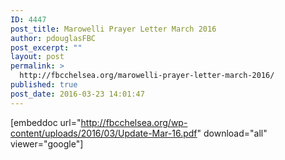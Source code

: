 ```yaml
---
ID: 4447
post_title: Marowelli Prayer Letter March 2016
author: pdouglasFBC
post_excerpt: ""
layout: post
permalink: >
  http://fbcchelsea.org/marowelli-prayer-letter-march-2016/
published: true
post_date: 2016-03-23 14:01:47
---
```

[embeddoc url="http://fbcchelsea.org/wp-content/uploads/2016/03/Update-Mar-16.pdf" download="all" viewer="google"]